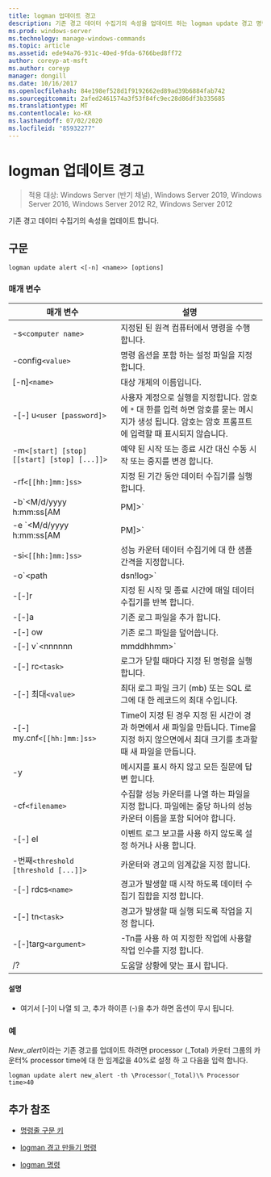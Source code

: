 ```yaml
---
title: logman 업데이트 경고
description: 기존 경고 데이터 수집기의 속성을 업데이트 하는 logman update 경고 명령에 대 한 참조 문서입니다.
ms.prod: windows-server
ms.technology: manage-windows-commands
ms.topic: article
ms.assetid: ede94a76-931c-40ed-9fda-6766bed8ff72
author: coreyp-at-msft
ms.author: coreyp
manager: dongill
ms.date: 10/16/2017
ms.openlocfilehash: 84e198ef528d1f9192662ed89ad39b6884fab742
ms.sourcegitcommit: 2afed2461574a3f53f84fc9ec28d86df3b335685
ms.translationtype: MT
ms.contentlocale: ko-KR
ms.lasthandoff: 07/02/2020
ms.locfileid: "85932277"
---
```

# <a name="logman-update-alert"></a>logman 업데이트 경고

> 적용 대상: Windows Server (반기 채널), Windows Server 2019, Windows Server 2016, Windows Server 2012 R2, Windows Server 2012

기존 경고 데이터 수집기의 속성을 업데이트 합니다.

## <a name="syntax"></a>구문

```
logman update alert <[-n] <name>> [options]
```

### <a name="parameters"></a>매개 변수

| 매개 변수 | 설명 |
| --------- | ----------- |
| -s`<computer name>` | 지정된 된 원격 컴퓨터에서 명령을 수행 합니다. |
| -config`<value>` | 명령 옵션을 포함 하는 설정 파일을 지정 합니다. |
| [-n]`<name>` | 대상 개체의 이름입니다. |
| -[-] u`<user [password]>` | 사용자 계정으로 실행을 지정합니다. 암호에 `*` 대 한를 입력 하면 암호를 묻는 메시지가 생성 됩니다. 암호는 암호 프롬프트에 입력할 때 표시되지 않습니다. |
| -m`<[start] [stop] [[start] [stop] [...]]>` | 예약 된 시작 또는 종료 시간 대신 수동 시작 또는 중지를 변경 합니다. |
| -rf`<[[hh:]mm:]ss>` | 지정 된 기간 동안 데이터 수집기를 실행 합니다. |
| -b`<M/d/yyyy h:mm:ss[AM|PM]>` | 지정 된 시간에 데이터 수집을 시작 합니다. |
| -e `<M/d/yyyy h:mm:ss[AM|PM]>` | 지정 된 시간에 데이터 컬렉션을 종료 합니다. |
| -si`<[[hh:]mm:]ss>` | 성능 카운터 데이터 수집기에 대 한 샘플 간격을 지정합니다. |
| -o`<path|dsn!log>` | SQL 데이터베이스에 출력 로그 파일 또는 DSN 및 로그 설정 이름을 지정 합니다. |
| -[-]r | 지정 된 시작 및 종료 시간에 매일 데이터 수집기를 반복 합니다. |
| -[-]a | 기존 로그 파일을 추가 합니다. |
| -[-] ow | 기존 로그 파일을 덮어씁니다. |
| -[-] v`<nnnnnn|mmddhhmm>` | 로그 파일 이름 끝에 파일 버전 정보를 첨부 합니다. |
| -[-] rc`<task>` | 로그가 닫힐 때마다 지정 된 명령을 실행 합니다. |
| -[-] 최대`<value>` | 최대 로그 파일 크기 (mb) 또는 SQL 로그에 대 한 레코드의 최대 수입니다. |
| -[-] my.cnf`<[[hh:]mm:]ss>` | Time이 지정 된 경우 지정 된 시간이 경과 하면에서 새 파일을 만듭니다. Time을 지정 하지 않으면에서 최대 크기를 초과할 때 새 파일을 만듭니다. |
| -y | 메시지를 표시 하지 않고 모든 질문에 답변 합니다. |
| -cf`<filename>` | 수집할 성능 카운터를 나열 하는 파일을 지정 합니다. 파일에는 줄당 하나의 성능 카운터 이름을 포함 되어야 합니다. |
| -[-] el | 이벤트 로그 보고를 사용 하지 않도록 설정 하거나 사용 합니다. |
| -번째`<threshold [threshold [...]]>` | 카운터와 경고의 임계값을 지정 합니다. |
| -[-] rdcs`<name>` | 경고가 발생할 때 시작 하도록 데이터 수집기 집합을 지정 합니다. |
| -[-] tn`<task>` | 경고가 발생할 때 실행 되도록 작업을 지정 합니다. |
| -[-]targ`<argument>` | -Tn를 사용 하 여 지정한 작업에 사용할 작업 인수를 지정 합니다. |
| /? | 도움말 상황에 맞는 표시 합니다. |

#### <a name="remarks"></a>설명

- 여기서 [-]이 나열 되 고, 추가 하이픈 (-)을 추가 하면 옵션이 무시 됩니다.

### <a name="examples"></a>예

*New_alert*이라는 기존 경고를 업데이트 하려면 processor (_Total) 카운터 그룹의 카운터% processor time에 대 한 임계값을 40%로 설정 하 고 다음을 입력 합니다.

```
logman update alert new_alert -th \Processor(_Total)\% Processor time>40
```

## <a name="additional-references"></a>추가 참조

- [명령줄 구문 키](command-line-syntax-key.md)

- [logman 경고 만들기 명령](logman-create-alert.md)

- [logman 명령](logman.md)
